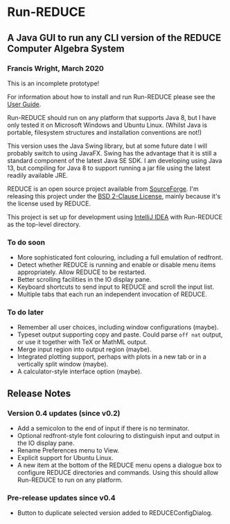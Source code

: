 # Run-REDUCE

## A Java GUI to run any CLI version of the REDUCE Computer Algebra System

### Francis Wright, March 2020

This is an incomplete prototype!

For information about how to install and run Run-REDUCE please see the
[User Guide](UserGuide.md).

Run-REDUCE should run on any platform that supports Java 8, but I have
only tested it on Microsoft Windows and Ubuntu Linux.  (Whilst Java is
portable, filesystem structures and installation conventions are not!)

This version uses the Java Swing library, but at some future date I
will probably switch to using JavaFX.  Swing has the advantage that it
is still a standard component of the latest Java SE SDK.  I am
developing using Java 13, but compiling for Java 8 to support running
a jar file using the latest readily available JRE.

REDUCE is an open source project available from
[SourceForge](https://sourceforge.net/projects/reduce-algebra/).  I'm
releasing this project under the [BSD 2-Clause License](LICENSE),
mainly because it's the license used by REDUCE.

This project is set up for development using [IntelliJ
IDEA](https://www.jetbrains.com/idea/) with Run-REDUCE as the
top-level directory.

### To do soon

* More sophisticated font colouring, including a full emulation of
  redfront.
* Detect whether REDUCE is running and enable or disable menu items
  appropriately.  Allow REDUCE to be restarted.
* Better scrolling facilities in the IO display pane.
* Keyboard shortcuts to send input to REDUCE and scroll the input
  list.
* Multiple tabs that each run an independent invocation of REDUCE.

### To do later

* Remember all user choices, including window configurations (maybe).
* Typeset output supporting copy and paste. Could parse `off nat`
  output, or use it together with TeX or MathML output.
* Merge input region into output region (maybe).
* Integrated plotting support, perhaps with plots in a new tab or in a
  vertically split window (maybe).
* A calculator-style interface option (maybe).

## Release Notes

### Version 0.4 updates (since v0.2)

* Add a semicolon to the end of input if there is no terminator.
* Optional redfront-style font colouring to distinguish input and
  output in the IO display pane.
* Rename Preferences menu to View.
* Explicit support for Ubuntu Linux.
* A new item at the bottom of the REDUCE menu opens a dialogue box to
  configure REDUCE directories and commands.  Using this should allow
  Run-REDUCE to run on any platform.

### Pre-release updates since v0.4

* Button to duplicate selected version added to REDUCEConfigDialog.

